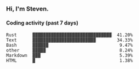 ### Hi, I'm Steven.

#### Coding activity (past 7 days)
```
Rust      ▓▓▓▓▓▓▓▓▓▓▓▓▓▓▓▓▓▓▓▓▓▓▓▓▓▓▓▓▓▓  41.20%
Text      ▓▓▓▓▓▓▓▓▓▓▓▓▓▓▓▓▓▓▓▓▓▓▓▓        34.33%
Bash      ▓▓▓▓▓▓                           9.47%
other     ▓▓▓▓▓                            8.24%
Markdown  ▓▓▓                              5.39%
HTML      ▓                                1.38%
```

